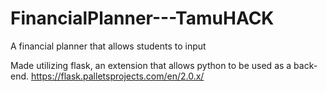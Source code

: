 # FinancialPlanner---TamuHACK

A financial planner that allows students to input







Made utilizing flask, an extension that allows python to be used as a back-end.
https://flask.palletsprojects.com/en/2.0.x/

